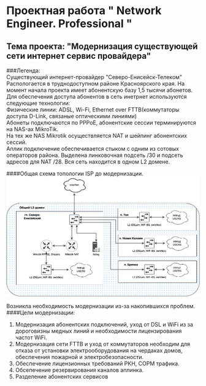 # **Проектная работа " Network Engineer. Professional "**

## **Тема проекта: "Модернизация существующей сети интернет сервис провайдера"**

###Легенда:  
Существующий интернет-провайдер "Северо-Енисейск-Телеком"  
Распологается в труднодоступном районе Красноярского края. На момент начала проекта имеет абонентскую базу 1,5 тысячи абонетов.  
Для обеспечения доступа абонентов в сеть инетрнет используются следующие технологии:  
Физические линии: ADSL, Wi-Fi, Ethernet over FTTB(коммутаторы доступа D-Link, связаные оптическими линиями)  
Абонеты подключаются по PPPoE, абонентские сессии терминируются на NAS-ах MikroTik.  
На тех же NAS Mikrotik осуществляется NAT и шейпинг абонентских сессий.  
Аплик подключение обеспечивается стыком с одним из сотовых операторов района. Выделена линковочная подсеть /30 и подсеть адресов для NAT /28. 
Вся сеть находится в одном L2 домене.
 
####Общая схема топологии ISP до модернизации.  
![](https://github.com/bashkirov83/otus-gitnetwork/blob/main/final_project/before_upgrade/before_upgrade.jpg)

Возникла необходимость модернизации из-за накопившихся проблем.  
####Цели модернизации:  

1. Модернизация абонентских подключений, уход от DSL и WiFi из за дороговизны медных линий и необходимости лицензирования частот WiFi.  
2. Модернизация сети FTTB и уход от коммутаторов необходим для отказа от установки электрооборудования на чердаках домов, обеспечения пожарной и электробезопасности.  
3. Обеспечение лицензионных требований РКН, СОРМ трафика.  
4. Обсепечение резервирования каналов аплинка.
5. Разделение абонентских сервисов  
